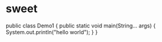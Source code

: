 # sweet
public class Demo1 {
	public static void main(String... args) {
		System.out.println("hello world");
	}
}
